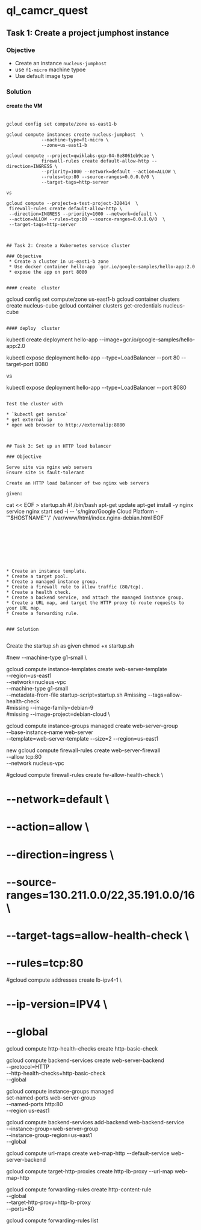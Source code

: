 # ql_camcr_quest

## Task 1: Create a project jumphost instance

### Objective
 * Create an instance `nucleus-jumphost`
 * use `f1-micro` machine typoe
 * Use default image type


### Solution

#### create the VM
```

gcloud config set compute/zone us-east1-b

gcloud compute instances create nucleus-jumphost  \
             --machine-type=f1-micro \
             --zone=us-east1-b

gcloud compute --project=qwiklabs-gcp-04-8e8061eb9cae \
             firewall-rules create default-allow-http --direction=INGRESS \
             --priority=1000 --network=default --action=ALLOW \
             --rules=tcp:80 --source-ranges=0.0.0.0/0 \
             --target-tags=http-server 

vs

gcloud compute --project=a-test-project-320414  \
 firewall-rules create default-allow-http \
 --direction=INGRESS --priority=1000 --network=default \
 --action=ALLOW --rules=tcp:80 --source-ranges=0.0.0.0/0  \
 --target-tags=http-server



## Task 2: Create a Kubernetes service cluster

### Objective
 * Create a cluster in us-east1-b zone 
 * Use docker container hello-app `gcr.io/google-samples/hello-app:2.0
 * expose the app on port 8080


#### create  cluster

```
gcloud config set compute/zone us-east1-b
gcloud container clusters create nucleus-cube
gcloud container clusters get-credentials nucleus-cube
```

#### deploy  cluster
```
kubectl create deployment hello-app  --image=gcr.io/google-samples/hello-app:2.0

kubectl expose deployment hello-app --type=LoadBalancer --port 80 --target-port 8080

vs

kubectl expose deployment hello-app --type=LoadBalancer --port 8080
```

Test the cluster with

* `kubectl get service`
* get external ip
* open web browser to http://externalip:8080



## Task 3: Set up an HTTP load balancer

### Objective

Serve site via nginx web servers
Ensure site is fault-tolerant

Create an HTTP load balancer of two nginx web servers

given:

```
cat << EOF > startup.sh
#! /bin/bash
apt-get update
apt-get install -y nginx
service nginx start
sed -i -- 's/nginx/Google Cloud Platform - '"\$HOSTNAME"'/' /var/www/html/index.nginx-debian.html
EOF
```








* Create an instance template.
* Create a target pool.
* Create a managed instance group.
* Create a firewall rule to allow traffic (80/tcp).
* Create a health check.
* Create a backend service, and attach the managed instance group.
* Create a URL map, and target the HTTP proxy to route requests to your URL map.
* Create a forwarding rule.


### Solution


```
Create the startup.sh as given
chmod +x startup.sh




#new          --machine-type g1-small \



gcloud compute instance-templates create web-server-template \
   --region=us-east1 \
   --network=nucleus-vpc \
   --machine-type g1-small \
   --metadata-from-file startup-script=startup.sh
#missing  --tags=allow-health-check \
#missing   --image-family=debian-9 \
#missing   --image-project=debian-cloud \


gcloud compute instance-groups managed create web-server-group \
          --base-instance-name web-server \
   --template=web-server-template --size=2 --region=us-east1

new
gcloud compute firewall-rules create web-server-firewall \
          --allow tcp:80 \
          --network nucleus-vpc

#gcloud compute firewall-rules create fw-allow-health-check \
#    --network=default \
#    --action=allow \
#    --direction=ingress \
#    --source-ranges=130.211.0.0/22,35.191.0.0/16 \
#    --target-tags=allow-health-check \
#    --rules=tcp:80

#gcloud compute addresses create lb-ipv4-1 \
#    --ip-version=IPV4 \
#    --global

gcloud compute http-health-checks create http-basic-check



gcloud compute backend-services create web-server-backend \
    --protocol=HTTP \
    --http-health-checks=http-basic-check \
    --global


gcloud compute instance-groups managed \
          set-named-ports web-server-group \
          --named-ports http:80 \
          --region us-east1



gcloud compute backend-services add-backend web-backend-service \
    --instance-group=web-server-group \
    --instance-group-region=us-east1 \
    --global





gcloud compute url-maps create web-map-http  --default-service web-server-backend



gcloud compute target-http-proxies create http-lb-proxy  --url-map web-map-http



gcloud compute forwarding-rules create http-content-rule \
    --global \
    --target-http-proxy=http-lb-proxy \
    --ports=80

gcloud compute forwarding-rules list
```
























